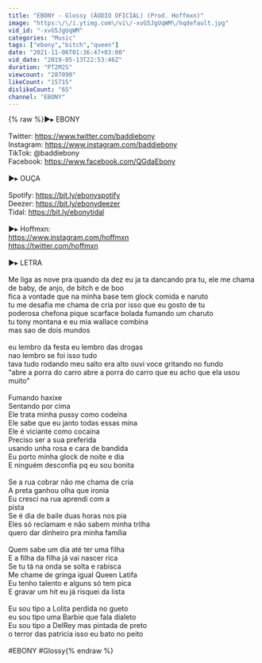 ```yaml
---
title: "EBONY - Glossy (ÁUDIO OFICIAL) (Prod. Hoffmxn)"
image: "https:\/\/i.ytimg.com\/vi\/-xvG5JgUqWM\/hqdefault.jpg"
vid_id: "-xvG5JgUqWM"
categories: "Music"
tags: ["ebony","bitch","queen"]
date: "2021-11-06T01:36:47+03:00"
vid_date: "2019-05-13T22:53:46Z"
duration: "PT2M2S"
viewcount: "287090"
likeCount: "15715"
dislikeCount: "65"
channel: "EBONY"
---
```

{% raw %}►▸ EBONY<br /><br />Twitter: <a rel="nofollow" target="blank" href="https://www.twitter.com/baddiebony">https://www.twitter.com/baddiebony</a><br />Instagram: <a rel="nofollow" target="blank" href="https://www.instagram.com/baddiebony">https://www.instagram.com/baddiebony</a><br />TikTok:  @baddiebony<br />Facebook: <a rel="nofollow" target="blank" href="https://www.facebook.com/QGdaEbony">https://www.facebook.com/QGdaEbony</a><br /><br />►▸ OUÇA<br /><br />Spotify: <a rel="nofollow" target="blank" href="https://bit.ly/ebonyspotify">https://bit.ly/ebonyspotify</a><br />Deezer: <a rel="nofollow" target="blank" href="https://bit.ly/ebonydeezer">https://bit.ly/ebonydeezer</a><br />Tidal: <a rel="nofollow" target="blank" href="https://bit.ly/ebonytidal">https://bit.ly/ebonytidal</a><br /><br />►▸ Hoffmxn:<br /><a rel="nofollow" target="blank" href="https://www.instagram.com/hoffmxn">https://www.instagram.com/hoffmxn</a><br /><a rel="nofollow" target="blank" href="https://twitter.com/hoffmxn">https://twitter.com/hoffmxn</a><br /><br />►▸ LETRA<br /><br />Me liga as nove pra quando da dez eu ja ta dancando pra tu, ele me chama de baby, de anjo, de bitch e de boo <br />fica a vontade que na minha base tem glock comida e naruto<br />tu me desafia me chama de cria por isso que eu gosto de tu<br />poderosa chefona pique scarface bolada fumando um charuto<br />tu tony montana e eu mia wallace combina<br />mas sao de dois mundos<br /><br />eu lembro da festa eu lembro das drogas <br />nao lembro se foi isso tudo<br />tava tudo rodando meu salto era alto ouvi voce gritando no fundo<br />&quot;abre a porra do carro abre a porra do carro que eu acho que ela usou muito&quot;<br /><br />Fumando haxixe<br />Sentando por cima <br />Ele trata minha pussy como codeína <br />Ele sabe que eu janto todas essas mina <br />Ele é viciante como cocaina <br />Preciso ser a sua preferida <br />usando unha rosa e cara de bandida<br />Eu porto minha glock de noite e dia <br />E ninguém desconfia pq eu sou bonita<br /><br />Se a rua cobrar não me chama de cria <br />A preta ganhou olha que ironia <br />Eu cresci na rua aprendi com a <br />pista <br />Se é dia de baile duas horas nos pia <br />Eles só reclamam e não sabem minha trilha <br />quero dar dinheiro pra minha família <br /><br />Quem sabe um dia até ter uma filha<br />E a filha da filha já vai nascer rica <br />Se tu tá na onda se solta e rabisca <br />Me chame de gringa igual Queen Latifa <br />Eu tenho talento e alguns só tem pica <br />E gravar um hit eu já risquei da lista <br /><br />Eu sou tipo a Lolita perdida no gueto <br />eu sou tipo uma Barbie que fala dialeto<br />Eu sou tipo a DelRey mas pintada de preto <br />o terror das patricia isso eu bato no peito<br /><br />#EBONY #Glossy{% endraw %}
